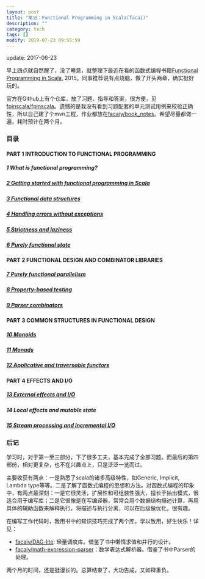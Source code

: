 ```yaml
---
layout: post
title: "笔记：Functional Programming in Scala(facai)"
description: ""
category: tech
tags: []
modify: 2019-07-23 09:55:59
---
```


update: 2017-06-23

早上四点就自然醒了，没了睡意，就整理下最近在看的函数式编程书籍[Functional Programming in Scala](https://www.manning.com/books/functional-programming-in-scala), 2015。同事推荐说有点烧脑，做了开头两章，确实挺好玩的。

官方在Github上有个仓库，放了习题、指导和答案，很方便，见[fpinscala/fpinscala](https://github.com/fpinscala/fpinscala)。遗憾的是我没有看到习题配套的单元测试用例来校验正确性，所以自己建了个mvn工程，作业都放在[facaiy/book_notes](https://github.com/facaiy/book_notes/tree/master/Manning_Functional_Programming_in_Scala)。希望尽量都做一遍，耗时预计在两个月。


### 目录

#### PART 1 INTRODUCTION TO FUNCTIONAL PROGRAMMING

##### 1 What is functional programming?

##### [2 Getting started with functional programming in Scala](https://github.com/facaiy/book_notes/blob/master/Manning_Functional_Programming_in_Scala/src/main/scala/io/github/facaiy/fp/scala/c2/ChapterTwo.scala)

##### [3 Functional data structures](https://github.com/facaiy/book_notes/tree/master/Manning_Functional_Programming_in_Scala/src/main/scala/io/github/facaiy/fp/scala/c3)

##### [4 Handling errors without exceptions](https://github.com/facaiy/book_notes/tree/master/Manning_Functional_Programming_in_Scala/src/main/scala/io/github/facaiy/fp/scala/c4)

##### [5 Strictness and laziness](https://github.com/facaiy/book_notes/blob/master/Manning_Functional_Programming_in_Scala/src/main/scala/io/github/facaiy/fp/scala/c5/Stream.scala)

##### [6 Purely functional state](https://github.com/facaiy/book_notes/blob/master/Manning_Functional_Programming_in_Scala/src/main/scala/io/github/facaiy/fp/scala/c6/State.scala)


#### PART 2 FUNCTIONAL DESIGN AND COMBINATOR LIBRARIES

##### [7 Purely functional parallelism](https://github.com/facaiy/book_notes/tree/master/Manning_Functional_Programming_in_Scala/src/main/scala/io/github/facaiy/fp/scala/c7)

##### [8 Property-based testing](https://github.com/facaiy/book_notes/tree/master/Manning_Functional_Programming_in_Scala/src/main/scala/io/github/facaiy/fp/scala/c8)

##### [9 Parser combinators](https://github.com/facaiy/book_notes/tree/master/Manning_Functional_Programming_in_Scala/src/main/scala/io/github/facaiy/fp/scala/c9)


#### PART 3 COMMON STRUCTURES IN FUNCTIONAL DESIGN

##### [10 Monoids](https://github.com/facaiy/book_notes/blob/master/Manning_Functional_Programming_in_Scala/src/main/scala/io/github/facaiy/fp/scala/c10/Monoid.scala)

##### [11 Monads](https://github.com/facaiy/book_notes/tree/master/Manning_Functional_Programming_in_Scala/src/main/scala/io/github/facaiy/fp/scala/c11)

##### [12 Applicative and traversable functors](https://github.com/facaiy/book_notes/tree/master/Manning_Functional_Programming_in_Scala/src/main/scala/io/github/facaiy/fp/scala/c12)


#### PART 4 EFFECTS AND I/O

##### [13 External effects and I/O](https://github.com/facaiy/book_notes/tree/master/Manning_Functional_Programming_in_Scala/src/main/scala/io/github/facaiy/fp/scala/c13)

##### 14 Local effects and mutable state

##### [15 Stream processing and incremental I/O](https://github.com/facaiy/book_notes/blob/master/Manning_Functional_Programming_in_Scala/src/main/scala/io/github/facaiy/fp/scala/c15/Process.scala)


### 后记

学习时，对于第一至三部分，下了很多工夫，基本完成了全部习题。而最后的第四部份，相对更复杂，也不在兴趣点上，只是泛泛一览而过。

主要收获有两点：一是熟悉了scala的诸多高级特性，如Generic, Implicit, Lambda type等等。二是了解了函数式编程的思想和方法。对函数式编程的印象中，有两点最深刻：一是它很灵活，扩展性和可组装性强大，擅长于抽出模式，很适合用于编写库；二是它很像是在写编译器，常常会用个数据结构描述计算，再用具体的辅助函数来解释执行，将描述与执行分离，可以在后级做优化，很有趣。

在编写工作代码时，我用书中的知识技巧完成了两个库。学以致用，好生快乐！详见：

+ [facaiy/DAG-lite](https://github.com/facaiy/DAG-lite): 轻量调度库。借鉴了书中懒惰求值和并行的设计。
+ [facaiy/math-expression-parser](https://github.com/facaiy/math-expression-parser)：数学表达式解析器。借鉴了书中Parser的处理。

两个月的时间，还是挺漫长的。总算结束了，大功告成，又如释重负。
